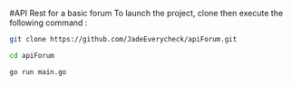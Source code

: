 #API Rest for a basic forum
To launch the project, clone then execute the following command : 

```bash
git clone https://github.com/JadeEverycheck/apiForum.git

cd apiForum

go run main.go
```